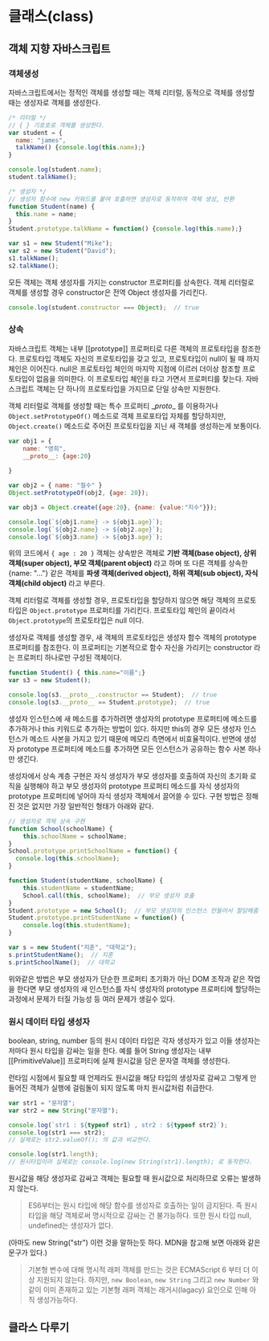 # 클래스(class)

## 객체 지향 자바스크립트



### 객체생성

자바스크립트에서는 정적인 객체를 생성할 때는 객체 리터럴, 동적으로 객체를 생성할 때는 생성자로 객체를 생성한다.

```javascript
/* 리터럴 */
// { } 기호호로 객체를 생성한다.
var student = {
  name: "james",
  talkName() {console.log(this.name);}
}

console.log(student.name);
student.talkName();

/* 생성자 */
// 생성자 함수에 new 키워드를 붙여 호출하면 생성자로 동작하여 객체 생성, 반환
function Student(name) {
  this.name = name;
}
Student.prototype.talkName = function() {console.log(this.name);}

var s1 = new Student("Mike");
var s2 = new Student("David");
s1.talkName();
s2.talkName();
```



모든 객체는 객체 생성자를 가지는 constructor 프로퍼티를 상속한다. 객체 리터럴로 객체를 생성할 경우 constructor은 전역 Object 생성자를 가리킨다.

```javascript
console.log(student.constructor === Object);  // true
```



### 상속

자바스크립트 객체는 내부 [[prototype]] 프로퍼티로 다른 객체의 프로토타입을 참조한다. 프로토타입 객체도 자신의 프로토타입을 갖고 있고, 프로토타입이 null이 될 때 까지 체인은 이어진다. null은 프로토타입 체인의 마지막 지점에 이르러 더이상 참조할 프로토타입이 없음을 의미한다. 이 프로토타입 체인을 타고 가면서 프로퍼티를 찾는다. 자바스크립트 객체는 단 하나의 프로토타입을 가지므로 단일 상속만 지원한다. 

객체 리터럴로 객체를 생성할 때는 특수 프로퍼티 \__proto__ 를 이용하거나 `Object.setPrototypeOf()` 메소드로 객체 프로포타입 자체를 할당하지만, `Object.create()` 메소드로 주어진 프로토타입을 지닌 새 객체를 생성하는게 보통이다.

```javascript
var obj1 = {
    name: "영희",
    __proto__: {age:20}  
    
}

var obj2 = { name: "철수" }
Object.setPrototypeOf(obj2, {age: 20});

var obj3 = Object.create({age:20}, {name: {value:"지수"}});

console.log(`${obj1.name} -> ${obj1.age}`);
console.log(`${obj2.name} -> ${obj2.age}`);
console.log(`${obj3.name} -> ${obj3.age}`);
```

위의 코드에서 `{ age : 20 }` 객체는 상속받은 객체로 **기반 객체(base object), 상위 객체(super object), 부모 객체(parent object)** 라고 하며 또 다른 객체를 상속한 {name: "..."} 같은 객체를 **파생 객체(derived object), 하위 객체(sub object), 자식 객체(child object)** 라고 부른다.

객체 리터럴로 객체를 생성할 경우, 프로토타입을 할당하지 않으면 해당 객체의 프로토타입은 `Object.prototype` 프로퍼티를 가리킨다. 프로토타입 체인의 끝이라서 `Object.prototype`의 프로토타입은 null 이다.

생성자로 객체를 생성할 경우, 새 객체의 프로토타입은 생성자 함수 객체의 prototype 프로퍼티를 참조한다. 이 프로퍼티는 기본적으로 함수 자신을 가리키는 constructor 라는 프로퍼티 하나로만 구성된 객체이다. 

```javascript
function Student() { this.name="이름";}
var s3 = new Student();

console.log(s3.__proto__.constructor == Student);  // true
console.log(s3.__proto__ == Student.prototype);  // true
```



생성자 인스턴스에 새 메소드를 추가하려면 생성자의 prototype 프로퍼티에 메소드를 추가하거나 this 키워드로 추가하는 방법이 있다. 하지만 this의 경우 모든 생성자 인스턴스가 메소드 사본을 가지고 있기 때문에 메모리 측면에서 비효율적이다. 반면에 생성자 prototype 프로퍼티에 메소드를 추가하면 모든 인스턴스가 공유하는 함수 사본 하나만 생긴다.

생성자에서 상속 계층 구현은 자식 생성자가 부모 생성자를 호출하여 자신의 초기화 로직을 실행해야 하고 부모 생성자의 prototype 프로퍼티 메소드를 자식 생성자의 prototype 프로퍼티에 넣어야 자식 생성자 객체에서 끌어쓸 수 있다. 구현 방법은 정해진 것은 없지만 가장 일반적인 형태가 아래와 같다.

```javascript
// 생성자로 객체 상속 구현
function School(schoolName) {
    this.schoolName = schoolName;
}
School.prototype.printSchoolName = function() {
  console.log(this.schoolName);
}

function Student(studentName, schoolName) {
    this.studentName = studentName;
    School.call(this, schoolName);  // 부모 생성자 호출
}
Student.prototype = new School();  // 부모 생성자의 인스턴스 만들어서 할당해줌
Student.prototype.printStudentName = function() {
    console.log(this.studentName);
}

var s = new Student("지훈", "대학교");
s.printStudentName();  // 지훈
s.printSchoolName();  // 대학교
```

위와같은 방법은 부모 생성자가 단순한 프로퍼티 초기화가 아닌 DOM 조작과 같은 작업을 한다면 부모 생성자의 새 인스턴스를 자식 생성자의 prototype 프로퍼티에 할당하는 과정에서 문제가 터질 가능성 등 여러 문제가 생길수 있다.



### 원시 데이터 타입 생성자

boolean, string, number 등의 원시 데이터 타입은 각자 생성자가 있고 이들 생성자는 저마다 원시 타입을 감싸는 일을 한다. 예를 들어 String 생성자는 내부 [[PrimitiveValue]] 프로퍼티에 실제 원시값을 담은 문자열 객체를 생성한다.

런타임 시점에서 필요할 때 언제라도 원시값을 해당 타입의 생성자로 감싸고 그렇게 만들어진 객체가 실행에 걸림돌이 되지 않도록 마치 원시값처럼 취급한다. 

```javascript
var str1 = "문자열";
var str2 = new String("문자열");

console.log(`str1 : ${typeof str1} , str2 : ${typeof str2}`);
console.log(str1 === str2);
// 실제로는 str2.valueOf(); 의 값과 비교한다.

console.log(str1.length);  
// 원시타입이라 실제로는 console.log(new String(str1).length); 로 동작한다.
```

원시값을 해당 생성자로 감싸고 객체는 필요할 때 원시값으로 처리하므로 오류는 발생하지 않는다.



> ES6부터는 원시 타입에 해당 함수를 생성자로 호출하는 일이 금지된다. 즉 원시 타입을 해당 객체로써 명시적으로 감싸는 건 불가능하다. 또한 원시 타입 null, undefined는 생성자가 없다.

 (아마도 new String("str") 이런 것을 말하는듯 하다. MDN을 참고해 보면 아래와 같은 문구가 있다.)

> 기본형 변수에 대해 명시적 래퍼 객체를 만드는 것은 ECMAScript 6 부터 더 이상 지원되지 않는다. 하지만, `new Boolean`, `new String` 그리고 `new Number` 와 같이 이미 존재하고 있는 기본형 래퍼 객체는 래거시(lagacy) 요인으로 인해 아직 생성가능하다.



## 클라스 다루기